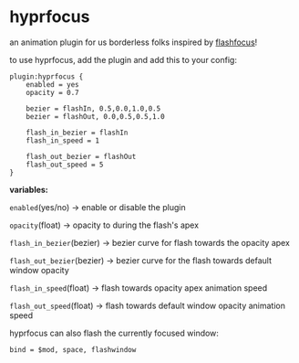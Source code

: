 # hyprfocus

an animation plugin for us borderless folks inspired by [flashfocus](https://github.com/fennerm/flashfocus)!

to use hyprfocus, add the plugin and add this to your config:
```
plugin:hyprfocus {
    enabled = yes
    opacity = 0.7

    bezier = flashIn, 0.5,0.0,1.0,0.5
    bezier = flashOut, 0.0,0.5,0.5,1.0

    flash_in_bezier = flashIn
    flash_in_speed = 1

    flash_out_bezier = flashOut
    flash_out_speed = 5
}
```


**variables:**

`enabled`(yes/no) -> enable or disable the plugin

`opacity`(float) -> opacity to during the flash's apex

`flash_in_bezier`(bezier) -> bezier curve for flash towards the opacity apex

`flash_out_bezier`(bezier) -> bezier curve for the flash towards default window opacity

`flash_in_speed`(float) -> flash towards opacity apex animation speed

`flash_out_speed`(float) -> flash towards default window opacity animation speed


hyprfocus can also flash the currently focused window:
```
bind = $mod, space, flashwindow
```
